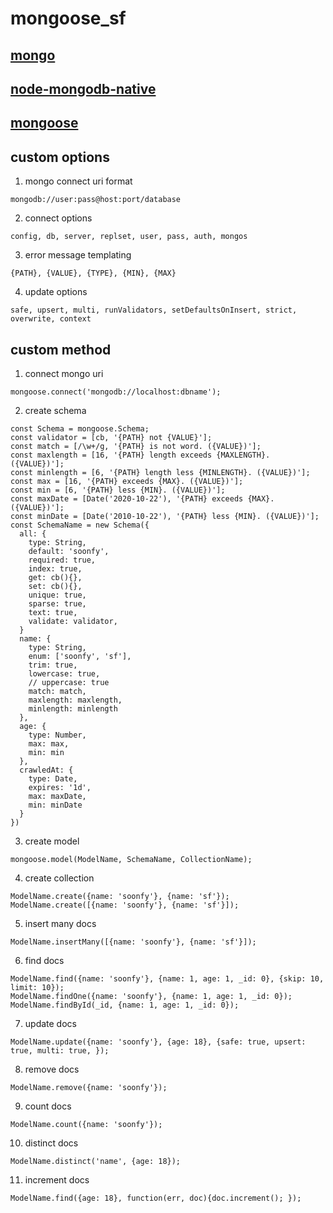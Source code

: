 # mongoose_sf  

## [mongo](https://docs.mongodb.com/manual/reference/)  

## [node-mongodb-native](http://mongodb.github.io/node-mongodb-native/2.0/api/)  

## [mongoose](http://mongoosejs.com/docs/api.html)  

## custom options  
  1. mongo connect uri format  
  ```
  mongodb://user:pass@host:port/database
  ```

  2. connect options  
  ```
  config, db, server, replset, user, pass, auth, mongos
  ```

  3. error message templating  
  ```
  {PATH}, {VALUE}, {TYPE}, {MIN}, {MAX}
  ```

  4. update options  
  ```
  safe, upsert, multi, runValidators, setDefaultsOnInsert, strict, overwrite, context
  ```

## custom method  
  1. connect mongo uri  
  ```
  mongoose.connect('mongodb://localhost:dbname');
  ```

  2. create schema  
  ```
  const Schema = mongoose.Schema;
  const validator = [cb, '{PATH} not {VALUE}'];
  const match = [/\w+/g, '{PATH} is not word. ({VALUE})'];
  const maxlength = [16, '{PATH} length exceeds {MAXLENGTH}. ({VALUE})'];
  const minlength = [6, '{PATH} length less {MINLENGTH}. ({VALUE})'];
  const max = [16, '{PATH} exceeds {MAX}. ({VALUE})'];
  const min = [6, '{PATH} less {MIN}. ({VALUE})'];
  const maxDate = [Date('2020-10-22'), '{PATH} exceeds {MAX}. ({VALUE})'];
  const minDate = [Date('2010-10-22'), '{PATH} less {MIN}. ({VALUE})'];
  const SchemaName = new Schema({
    all: {
      type: String,
      default: 'soonfy',
      required: true,
      index: true,
      get: cb(){},
      set: cb(){},
      unique: true,
      sparse: true,
      text: true,
      validate: validator,
    }
    name: {
      type: String,
      enum: ['soonfy', 'sf'],
      trim: true,
      lowercase: true,
      // uppercase: true
      match: match,
      maxlength: maxlength,
      minlength: minlength
    },
    age: {
      type: Number,
      max: max,
      min: min
    },
    crawledAt: {
      type: Date,
      expires: '1d',
      max: maxDate,
      min: minDate
    }
  })
  ```

  3. create model  
  ```
  mongoose.model(ModelName, SchemaName, CollectionName);
  ```

  4. create collection  
  ```
  ModelName.create({name: 'soonfy'}, {name: 'sf'});
  ModelName.create([{name: 'soonfy'}, {name: 'sf'}]);
  ```

  5. insert many docs  
  ```
  ModelName.insertMany([{name: 'soonfy'}, {name: 'sf'}]);
  ```

  6. find docs  
  ```
  ModelName.find({name: 'soonfy'}, {name: 1, age: 1, _id: 0}, {skip: 10, limit: 10});
  ModelName.findOne({name: 'soonfy'}, {name: 1, age: 1, _id: 0});
  ModelName.findById(_id, {name: 1, age: 1, _id: 0});
  ```

  7. update docs  
  ```
  ModelName.update({name: 'soonfy'}, {age: 18}, {safe: true, upsert: true, multi: true, });
  ```

  8. remove docs  
  ```
  ModelName.remove({name: 'soonfy'});
  ```

  9. count docs  
  ```
  ModelName.count({name: 'soonfy'});
  ```

  10. distinct docs  
  ```
  ModelName.distinct('name', {age: 18});
  ```

  11. increment docs  
  ```
  ModelName.find({age: 18}, function(err, doc){doc.increment(); });
  ```